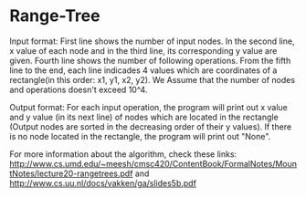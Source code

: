 # Range-Tree

Input format:
First line shows the number of input nodes.
In the second line, x value of each node and in the third line, its corresponding y value are given.
Fourth line shows the number of following operations.
From the fifth line to the end, each line indicades 4 values which are coordinates of a rectangle(in this order: x1, y1, x2, y2).
We Assume that the number of nodes and operations doesn't exceed 10^4.

Output format:
For each input operation, the program will print out x value and y value (in its next line) of nodes which are located in the rectangle (Output nodes are sorted in the decreasing order of their y values).
If there is no node located in the rectangle, the program will print out "None".

For more information about the algorithm, check these links:
http://www.cs.umd.edu/~meesh/cmsc420/ContentBook/FormalNotes/MountNotes/lecture20-rangetrees.pdf and
http://www.cs.uu.nl/docs/vakken/ga/slides5b.pdf
